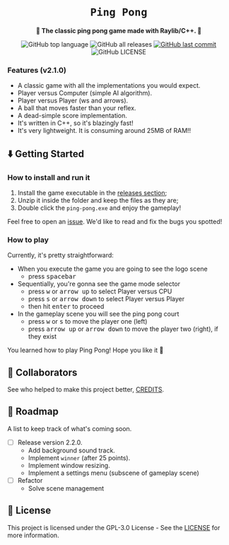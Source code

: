 <div align="center">
  <h1><code>Ping Pong</code></h1>

  <p>
    <strong>🏓 The classic ping pong game made with Raylib/C++. 🏓</strong>
  </p>

  <p>
    <img
      alt="GitHub top language"
      src="https://img.shields.io/github/languages/top/kauefraga/ping-pong"
    />
    <img
      alt="GitHub all releases"
      src="https://img.shields.io/github/downloads/kauefraga/ping-pong/total"
    />
    <a href="https://github.com/kauefraga/ping-pong/commits/main">
      <img
        alt="GitHub last commit"
        src="https://img.shields.io/github/last-commit/kauefraga/ping-pong"
      />
    </a>
    <img
      alt="GitHub LICENSE"
      src="https://img.shields.io/github/license/kauefraga/ping-pong"
    />
  </p>
</div>

### Features (v2.1.0)

- A classic game with all the implementations you would expect.
- Player versus Computer (simple AI algorithm).
- Player versus Player (ws and arrows).
- A ball that moves faster than your reflex.
- A dead-simple score implementation.
- It's written in C++, so it's blazingly fast!
- It's very lightweight. It is consuming around 25MB of RAM!!

## ⬇️ Getting Started

### How to install and run it

1. Install the game executable in the [releases section](https://github.com/kauefraga/ping-pong/releases);
2. Unzip it inside the folder and keep the files as they are;
3. Double click the `ping-pong.exe` and enjoy the gameplay!

Feel free to open an [issue](https://github.com/kauefraga/ping-pong/issues). We'd like to read and fix the bugs you spotted!

### How to play

Currently, it's pretty straightforward:

- When you execute the game you are going to see the logo scene
  - press <kbd>spacebar</kbd>
- Sequentially, you're gonna see the game mode selector
  - press <kbd>w</kbd> or <kbd>arrow up</kbd> to select Player versus CPU
  - press <kbd>s</kbd> or <kbd>arrow down</kbd> to select Player versus Player
  - then hit <kbd>enter</kbd> to proceed
- In the gameplay scene you will see the ping pong court
  - press <kbd>w</kbd> or <kbd>s</kbd> to move the player one (left)
  - press <kbd>arrow up</kbd> or <kbd>arrow down</kbd> to move the player two (right), if they exist

You learned how to play Ping Pong! Hope you like it 💙

## 💖 Collaborators

See who helped to make this project better, [CREDITS](CREDITS.md).

## 📑 Roadmap

A list to keep track of what's coming soon.

- [ ] Release version 2.2.0.
  - Add background sound track.
  - Implement `winner` (after 25 points).
  - Implement window resizing.
  - Implement a settings menu (subscene of gameplay scene)
- [ ] Refactor
  - Solve scene management

## 📝 License

This project is licensed under the GPL-3.0 License - See the [LICENSE](https://github.com/kauefraga/ping-pong/blob/main/LICENSE) for more information.
